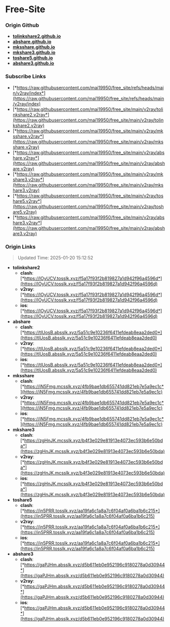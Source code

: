 # Free-Site

### Origin Github

- [**tolinkshare2.github.io**](https://github.com/tolinkshare2/tolinkshare2.github.io)
- [**abshare.github.io**](https://github.com/abshare/abshare.github.io)
- [**mksshare.github.io**](https://github.com/mksshare/mksshare.github.io)
- [**mkshare3.github.io**](https://github.com/mkshare3/mkshare3.github.io)
- [**toshare5.github.io**](https://github.com/toshare5/toshare5.github.io)
- [**abshare3.github.io**](https://github.com/abshare3/abshare3.github.io)

### Subscribe Links

- [*https://raw.githubusercontent.com/mai19950/free_site/refs/heads/main/v2ray/index*](https://raw.githubusercontent.com/mai19950/free_site/refs/heads/main/v2ray/index)
- [*https://raw.githubusercontent.com/mai19950/free_site/main/v2ray/tolinkshare2.v2ray*](https://raw.githubusercontent.com/mai19950/free_site/main/v2ray/tolinkshare2.v2ray)
- [*https://raw.githubusercontent.com/mai19950/free_site/main/v2ray/mksshare.v2ray*](https://raw.githubusercontent.com/mai19950/free_site/main/v2ray/mksshare.v2ray)
- [*https://raw.githubusercontent.com/mai19950/free_site/main/v2ray/abshare.v2ray*](https://raw.githubusercontent.com/mai19950/free_site/main/v2ray/abshare.v2ray)
- [*https://raw.githubusercontent.com/mai19950/free_site/main/v2ray/mkshare3.v2ray*](https://raw.githubusercontent.com/mai19950/free_site/main/v2ray/mkshare3.v2ray)
- [*https://raw.githubusercontent.com/mai19950/free_site/main/v2ray/toshare5.v2ray*](https://raw.githubusercontent.com/mai19950/free_site/main/v2ray/toshare5.v2ray)
- [*https://raw.githubusercontent.com/mai19950/free_site/main/v2ray/abshare3.v2ray*](https://raw.githubusercontent.com/mai19950/free_site/main/v2ray/abshare3.v2ray)

### Origin Links

> Updated Time: 2025-01-20 15:12:52

- **tolinkshare2**
  - **clash**: [*https://IOyUCV.tosslk.xyz/f5a17f93f2b819827a1d942f96a4596d*](https://IOyUCV.tosslk.xyz/f5a17f93f2b819827a1d942f96a4596d)
  - **v2ray**: [*https://IOyUCV.tosslk.xyz/f5a17f93f2b819827a1d942f96a4596d*](https://IOyUCV.tosslk.xyz/f5a17f93f2b819827a1d942f96a4596d)
  - **ios**: [*https://IOyUCV.tosslk.xyz/f5a17f93f2b819827a1d942f96a4596d*](https://IOyUCV.tosslk.xyz/f5a17f93f2b819827a1d942f96a4596d)
- **abshare**
  - **clash**: [*https://tlUosB.absslk.xyz/5a51c9e10236f6411efdeab8eaa2ded0*](https://tlUosB.absslk.xyz/5a51c9e10236f6411efdeab8eaa2ded0)
  - **v2ray**: [*https://tlUosB.absslk.xyz/5a51c9e10236f6411efdeab8eaa2ded0*](https://tlUosB.absslk.xyz/5a51c9e10236f6411efdeab8eaa2ded0)
  - **ios**: [*https://tlUosB.absslk.xyz/5a51c9e10236f6411efdeab8eaa2ded0*](https://tlUosB.absslk.xyz/5a51c9e10236f6411efdeab8eaa2ded0)
- **mksshare**
  - **clash**: [*https://iN5Fmg.mcsslk.xyz/4fb9bae1db655741dd821eb7e5a9ec1c*](https://iN5Fmg.mcsslk.xyz/4fb9bae1db655741dd821eb7e5a9ec1c)
  - **v2ray**: [*https://iN5Fmg.mcsslk.xyz/4fb9bae1db655741dd821eb7e5a9ec1c*](https://iN5Fmg.mcsslk.xyz/4fb9bae1db655741dd821eb7e5a9ec1c)
  - **ios**: [*https://iN5Fmg.mcsslk.xyz/4fb9bae1db655741dd821eb7e5a9ec1c*](https://iN5Fmg.mcsslk.xyz/4fb9bae1db655741dd821eb7e5a9ec1c)
- **mkshare3**
  - **clash**: [*https://zgHnJK.mcsslk.xyz/b4f3e029e81913e4073ec593b6e50bda*](https://zgHnJK.mcsslk.xyz/b4f3e029e81913e4073ec593b6e50bda)
  - **v2ray**: [*https://zgHnJK.mcsslk.xyz/b4f3e029e81913e4073ec593b6e50bda*](https://zgHnJK.mcsslk.xyz/b4f3e029e81913e4073ec593b6e50bda)
  - **ios**: [*https://zgHnJK.mcsslk.xyz/b4f3e029e81913e4073ec593b6e50bda*](https://zgHnJK.mcsslk.xyz/b4f3e029e81913e4073ec593b6e50bda)
- **toshare5**
  - **clash**: [*https://in5PRR.tosslk.xyz/aa19fa6c1a8a7c6f04af0a6ba1b6c215*](https://in5PRR.tosslk.xyz/aa19fa6c1a8a7c6f04af0a6ba1b6c215)
  - **v2ray**: [*https://in5PRR.tosslk.xyz/aa19fa6c1a8a7c6f04af0a6ba1b6c215*](https://in5PRR.tosslk.xyz/aa19fa6c1a8a7c6f04af0a6ba1b6c215)
  - **ios**: [*https://in5PRR.tosslk.xyz/aa19fa6c1a8a7c6f04af0a6ba1b6c215*](https://in5PRR.tosslk.xyz/aa19fa6c1a8a7c6f04af0a6ba1b6c215)
- **abshare3**
  - **clash**: [*https://gaPJHm.absslk.xyz/d5b611eb0e952196c9180278a0d30944*](https://gaPJHm.absslk.xyz/d5b611eb0e952196c9180278a0d30944)
  - **v2ray**: [*https://gaPJHm.absslk.xyz/d5b611eb0e952196c9180278a0d30944*](https://gaPJHm.absslk.xyz/d5b611eb0e952196c9180278a0d30944)
  - **ios**: [*https://gaPJHm.absslk.xyz/d5b611eb0e952196c9180278a0d30944*](https://gaPJHm.absslk.xyz/d5b611eb0e952196c9180278a0d30944)
